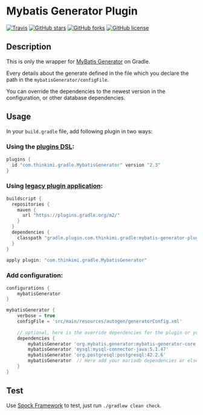 Mybatis Generator Plugin
======================================


[![Travis](https://img.shields.io/travis/kimichen13/mybatis-generator-plugin.svg)](https://travis-ci.org/kimichen13/mybatis-generator-plugin)
[![GitHub stars](https://img.shields.io/github/stars/kimichen13/mybatis-generator-plugin.svg)](https://github.com/kimichen13/mybatis-generator-plugin/stargazers)
[![GitHub forks](https://img.shields.io/github/forks/kimichen13/mybatis-generator-plugin.svg)](https://github.com/kimichen13/mybatis-generator-plugin/network)
[![GitHub license](https://img.shields.io/github/license/kimichen13/mybatis-generator-plugin.svg)](https://github.com/kimichen13/mybatis-generator-plugin/blob/master/LICENSE)


## Description

This is only the wrapper for [MyBatis Generator](http://www.mybatis.org/generator/) on Gradle.

Every details about the generate defined in the file which you declare the path in the `mybatisGenerator/configFile`.

You can override the dependencies to the newest version in the configuration, or other database dependencies.

## Usage 

In your ```build.gradle``` file, add following plugin in two ways:

### Using the [plugins DSL](https://docs.gradle.org/current/userguide/plugins.html#sec:plugins_block):

``` groovy
plugins {
  id "com.thinkimi.gradle.MybatisGenerator" version "2.3"
}
```

### Using [legacy plugin application](https://docs.gradle.org/current/userguide/plugins.html#sec:old_plugin_application):
``` groovy
buildscript {
  repositories {
    maven {
      url "https://plugins.gradle.org/m2/"
    }
  }
  dependencies {
    classpath "gradle.plugin.com.thinkimi.gradle:mybatis-generator-plugin:2.3"
  }
}

apply plugin: "com.thinkimi.gradle.MybatisGenerator"
```

### Add configuration:

``` groovy
configurations {
    mybatisGenerator
}

mybatisGenerator {
    verbose = true
    configFile = 'src/main/resources/autogen/generatorConfig.xml'
    
    // optional, here is the override dependencies for the plugin or you can add other database dependencies.
    dependencies {
        mybatisGenerator 'org.mybatis.generator:mybatis-generator-core:1.3.7'
        mybatisGenerator 'mysql:mysql-connector-java:5.1.47'
        mybatisGenerator 'org.postgresql:postgresql:42.2.6'
        mybatisGenerator  // Here add your mariadb dependencies or else
    }
}
```

## Test

Use [Spock Framework](http://spockframework.org/spock/docs/1.3/all_in_one.html#_spock_example_project "Spock Framework") to test, just run ```./gradlew clean check```.
